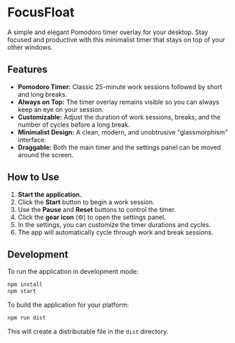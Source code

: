 # FocusFloat

A simple and elegant Pomodoro timer overlay for your desktop. Stay focused and productive with this minimalist timer that stays on top of your other windows.

## Features

-   **Pomodoro Timer:** Classic 25-minute work sessions followed by short and long breaks.
-   **Always on Top:** The timer overlay remains visible so you can always keep an eye on your session.
-   **Customizable:** Adjust the duration of work sessions, breaks, and the number of cycles before a long break.
-   **Minimalist Design:** A clean, modern, and unobtrusive "glassmorphism" interface.
-   **Draggable:** Both the main timer and the settings panel can be moved around the screen.

## How to Use

1.  **Start the application.**
2.  Click the **Start** button to begin a work session.
3.  Use the **Pause** and **Reset** buttons to control the timer.
4.  Click the **gear icon** (⚙️) to open the settings panel.
5.  In the settings, you can customize the timer durations and cycles.
6.  The app will automatically cycle through work and break sessions.

## Development

To run the application in development mode:

```bash
npm install
npm start
```

To build the application for your platform:

```bash
npm run dist
```

This will create a distributable file in the `dist` directory.
